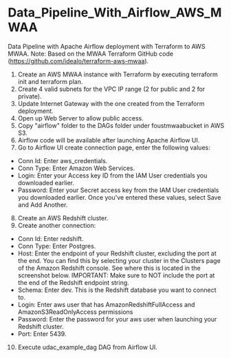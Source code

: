 # Data_Pipeline_With_Airflow_AWS_MWAA
Data Pipeline with Apache Airflow deployment with Terraform to AWS MWAA.
Note: Based on the MWAA Terraform GitHub code (https://github.com/idealo/terraform-aws-mwaa).

1. Create an AWS MWAA instance with Terraform by executing terraform init and terraform plan.
2. Create 4 valid subnets for the VPC IP range (2 for public and 2 for private).
3. Update Internet Gateway with the one created from the Terraform deployment.
4. Open up Web Server to allow public access.
5. Copy "airflow" folder to the DAGs folder under foustmwaabucket in AWS S3.
6. Airflow code will be available after launching Apache Airflow UI.
7. Go to Airflow UI create connection page, enter the following values:
  -	Conn Id: Enter aws_credentials.
  -	Conn Type: Enter Amazon Web Services.
  -	Login: Enter your Access key ID from the IAM User credentials you downloaded earlier.
  -	Password: Enter your Secret access key from the IAM User credentials you downloaded earlier.
  Once you've entered these values, select Save and Add Another.
8. Create an AWS Redshift cluster.
9. Create another connection:
  -	Conn Id: Enter redshift.
  -	Conn Type: Enter Postgres.
  -	Host: Enter the endpoint of your Redshift cluster, excluding the port at the end. You can find this by selecting your cluster in the Clusters page of the Amazon Redshift console. See where this is located in the screenshot below. IMPORTANT: Make sure to NOT include the port at the end of the Redshift endpoint string.
  -	Schema: Enter dev. This is the Redshift database you want to connect to.
  -	Login: Enter aws user that has AmazonRedshiftFullAccess and AmazonS3ReadOnlyAccess permissions
  -	Password: Enter the password for your aws user when launching your Redshift cluster.
  -	Port: Enter 5439.
 10. Execute udac_example_dag DAG from Airflow UI.



